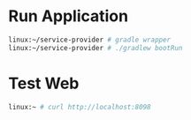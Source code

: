 # Run Application

```bash
linux:~/service-provider # gradle wrapper
linux:~/service-provider # ./gradlew bootRun
```


# Test Web

```bash
linux:~ # curl http://localhost:8098
```

